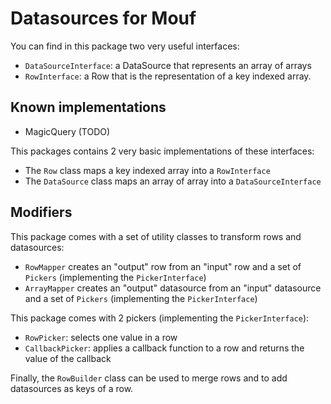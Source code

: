 Datasources for Mouf
====================

You can find in this package two very useful interfaces:

- `DataSourceInterface`: a DataSource that represents an array of arrays
- `RowInterface`: a Row that is the representation of a key indexed array.

Known implementations
---------------------

- MagicQuery (TODO)

This packages contains 2 very basic implementations of these interfaces:

- The `Row` class maps a key indexed array into a `RowInterface`
- The `DataSource` class maps an array of array into a `DataSourceInterface`

Modifiers
---------

This package comes with a set of utility classes to transform rows and datasources:

- `RowMapper` creates an "output" row from an "input" row and a set of `Pickers` (implementing the `PickerInterface`)
- `ArrayMapper` creates an "output" datasource from an "input" datasource and a set of `Pickers` (implementing the `PickerInterface`)

This package comes with 2 pickers (implementing the `PickerInterface`):

- `RowPicker`: selects one value in a row
- `CallbackPicker`: applies a callback function to a row and returns the value of the callback

Finally, the `RowBuilder` class can be used to merge rows and to add datasources as keys of a row.
